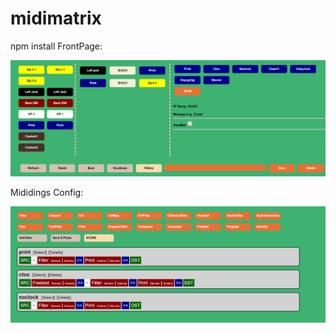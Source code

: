 # midimatrix
npm install
FrontPage:

![alt text](https://github.com/orzdk/midimatrix/blob/master/doc/frontpage.png)

Mididings Config:

![alt text](https://github.com/orzdk/midimatrix/blob/master/doc/mididingsconfig.png)